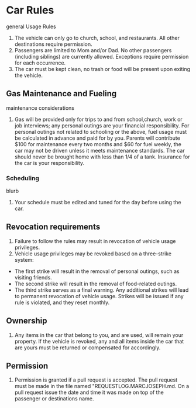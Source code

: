 # Car Rules 
general Usage Rules

1.	The vehicle can only go to church, school, and restaurants. All other destinations require permission.
2. Passengers are limited to Mom and/or Dad. No other passengers (including siblings) are currently allowed. Exceptions require permission for each occurrence.
3.	The car must be kept clean, no trash or food will be present upon exiting the vehicle.


## Gas Maintenance and Fueling
maintenance considerations

1. Gas will be provided only for trips to and from school,church, work or job interviews; any personal outings are your financial responsibility. For personal outings not related to schooling or the above, fuel usage must be calculated in advance and paid for by you. Parents will contribute $100 for maintenance every two months and $60 for fuel weekly, the car may not be driven unless it meets maintenance standards. The car should never be brought home with less than 1/4 of a tank. Insurance for the car is your responsibility.
### Scheduling 	
blurb

1.	Your schedule must be edited and tuned for the day before using the car.
## Revocation requirements 
1.	Failure to follow the rules may result in revocation of vehicle usage privileges.
2.	Vehicle usage privileges may be revoked based on a three-strike system:
  - The first strike will result in the removal of personal outings, such as visiting friends.
  - The second strike will result in the removal of food-related outings.
  - The third strike serves as a final warning.
    Any additional strikes will lead to permanent revocation of vehicle usage. Strikes will be issued if any rule is violated, and they reset monthly.
## Ownership 
1.	Any items in the car that belong to you, and are used, will remain your property. If the vehicle is revoked, any and all items inside the car that are yours must be returned or compensated for accordingly.

## Permission
1. Permission is granted if a pull request is accepted. The pull request must be made in the file named "REQUESTLOG.MARCJOSEPH.md. On a pull request issue the date and time it was made on top of the passenger or destinations name.




